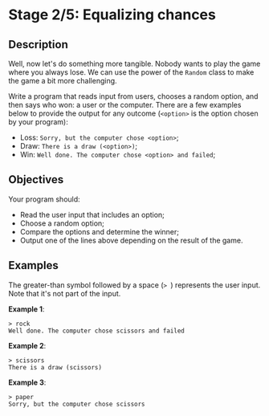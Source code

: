 # Stage 2/5: Equalizing chances

## Description
Well, now let's do something more tangible. Nobody wants to play the game where you always lose. We can use the power of the `Random` class to make the game a bit more challenging.

Write a program that reads input from users, chooses a random option, and then says who won: a user or the computer.
There are a few examples below to provide the output for any outcome (`<option>` is the option chosen by your program):

- Loss: `Sorry, but the computer chose <option>`;
- Draw: `There is a draw (<option>)`;
- Win: `Well done. The computer chose <option> and failed`;
## Objectives
Your program should:

- Read the user input that includes an option;
- Choose a random option;
- Compare the options and determine the winner;
- Output one of the lines above depending on the result of the game.
## Examples
The greater-than symbol followed by a space (`> `) represents the user input. Note that it's not part of the input.

**Example 1**:
```text
> rock
Well done. The computer chose scissors and failed
```

**Example 2**:
```text
> scissors
There is a draw (scissors)
```

**Example 3**:
```text
> paper
Sorry, but the computer chose scissors
```